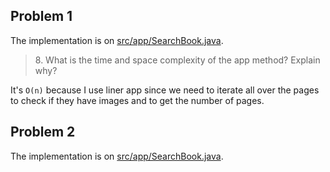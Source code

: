## Problem 1

The implementation is on [src/app/SearchBook.java](src/app/SearchBook.java).

> 8\. What is the time and space complexity of the app method? Explain why?

It's `O(n)` because I use liner app since we need to iterate all over the pages to check if they have images and to get the number of pages.

## Problem 2

The implementation is on [src/app/SearchBook.java](src/app/SearchBook.java).

